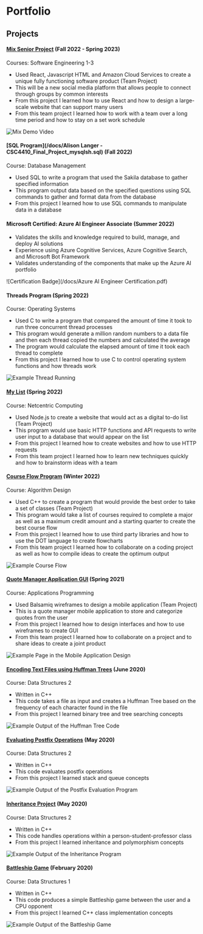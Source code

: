 # Portfolio
## Projects

#### [Mix Senior Project](https://github.com/Mix-Senior-Project) (Fall 2022 - Spring 2023)
Courses: Software Engineering 1-3
- Used React, Javascript HTML and Amazon Cloud Services to create a unique fully functioning software product (Team Project)
- This will be a new social media platform that allows people to connect through groups by common interests 
- From this project I learned how to use React and how to design a large-scale website that can support many users
- From this team project I learned how to work with a team over a long time period and how to stay on a set work schedule 

![Mix Demo Video](https://youtu.be/_3sNVnjsKYc)

#### [SQL Program](/docs/Alison Langer - CSC4410_Final_Project_mysqlsh.sql) (Fall 2022)
Course: Database Management
- Used SQL to write a program that used the Sakila database to gather specified information
- This program output data based on the specified questions using SQL commands to gather and format data from the database
- From this project I learned how to use SQL commands to manipulate data in a database

#### Microsoft Certified: Azure AI Engineer Associate (Summer 2022)
- Validates the skills and knowledge required to build, manage, and deploy AI solutions 
- Experience using Azure Cognitive Services, Azure Cognitive Search, and Microsoft Bot Framework
- Validates understanding of the components that make up the Azure AI portfolio

![Certification Badge](/docs/Azure AI Engineer Certification.pdf)

#### Threads Program (Spring 2022)
Course: Operating Systems
- Used C to write a program that compared the amount of time it took to run three concurrent thread processes
- This program would generate a million random numbers to a data file and then each thread copied the numbers and calculated the average
- The program would calculate   the elapsed amount of time it took each thread to complete
- From this project I learned how to use C to control operating system functions and how threads work

![Example Thread Running](/docs/threads.PNG)

#### [My List](https://github.com/DennisVickers/Spr22_3221_T4/blob/main/Project-2/app.js) (Spring 2022)
Course: Netcentric Computing
- Used Node.js to create a website that would act as a digital to-do list (Team Project)
- This program would use basic HTTP functions and API requests to write user input to a database that would appear on the list
- From this project I learned how to create websites and how to use HTTP requests
- From this team project I learned how to learn new techniques quickly and how to brainstorm ideas with a team

#### [Course Flow Program](https://github.com/csc3430-winter2022/flowchart-alison-logan) (Winter 2022)
Course: Algorithm Design
- Used C++ to create a program that would provide the best order to take a set of classes (Team Project)
- This program would take a list of courses required to complete a major as well as a maximum credit amount and a starting quarter to create the best course flow
- From this project I learned how to use third party libraries and how to use the DOT language to create flowcharts
- From this team project I learned how to collaborate on a coding project as well as how to compile ideas to create the optimum output

![Example Course Flow](https://github.com/Alison003/Alison003.github.io/blob/cf4d4e2fbbb8e46460cfab6eb95fce21652eb92a/docs/Course%20Flow.PNG)

#### [Quote Manager Application GUI](https://github.com/Alison003/Alison003.github.io/blob/051ad343e4fb87761be62feea9ed10495e5e9f98/docs/UI%20with%20navigation.bmpr) (Spring 2021)
Course: Applications Programming 
- Used Balsamiq wireframes to design a mobile application (Team Project)
- This is a quote manager mobile application to store and categorize quotes from the user
- From this project I learned how to design interfaces and how to use wireframes to create GUI
- From this team project I learned how to collaborate on a project and to share ideas to create a joint product

![Example Page in the Mobile Application Design](https://github.com/Alison003/Alison003.github.io/blob/1e7eeb1be80cc1a730ced63e4984bd3a74e403d8/docs/Quote%20Manager.PNG)

#### [Encoding Text Files using Huffman Trees](https://github.com/csc2431-spring2020/huffman-Alison003) (June 2020)
Course: Data Structures 2
- Written in C++
- This code takes a file as input and creates a Huffman Tree based on the frequency of each character found in the file
- From this project I learned binary tree and tree searching concepts

![Example Output of the Huffman Tree Code](https://github.com/Alison003/Alison003.github.io/blob/432aad9ab7720c24934bce08128f537c3d537b10/docs/Huffman%20Output.PNG)

#### [Evaluating Postfix Operations](https://github.com/csc2431-spring2020/postfix-eval-Alison003) (May 2020)
Course: Data Structures 2
- Written in C++
- This code evaluates postfix operations 
- From this project I learned stack and queue concepts

![Example Output of the Postfix Evaluation Program](https://github.com/Alison003/Alison003.github.io/blob/432aad9ab7720c24934bce08128f537c3d537b10/docs/Postfix%20Output.PNG)

#### [Inheritance Project](https://github.com/csc2431-spring2020/inheritance-Alison003) (May 2020)
Course: Data Structures 2
- Written in C++
- This code handles operations within a person-student-professor class
- From this project I learned inheritance and polymorphism concepts 

![Example Output of the Inheritance Program](https://github.com/Alison003/Alison003.github.io/blob/432aad9ab7720c24934bce08128f537c3d537b10/docs/Inheritance%20Output.PNG)

#### [Battleship Game](https://github.com/csc2430-winter-2020/battleship-version-2-0-Alison003) (February 2020)
Course: Data Structures 1
- Written in C++
- This code produces a simple Battleship game between the user and a CPU opponent
- From this project I learned C++ class implementation concepts

![Example Output of the Battleship Game](https://github.com/Alison003/Alison003.github.io/blob/432aad9ab7720c24934bce08128f537c3d537b10/docs/Battleship%20Output.PNG)
